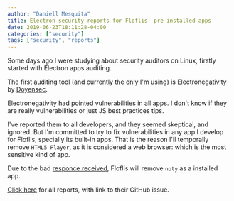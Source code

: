 ```yaml
---
author: "Daniell Mesquita"
title: Electron security reports for Floflis' pre-installed apps
date: 2019-06-23T18:11:28-04:00
categories: ["security"]
tags: ["security", "reports"]
---
```


Some days ago I were studying about security auditors on Linux, firstly started with Electron apps auditing.

The first auditing tool (and currently the only I'm using) is Electronegativity by <a href="https://doyensec.com/" target="_blank">Doyensec</a>.

Electronegativity had pointed vulnerabilities in all apps. I don't know if they are really vulnerabilities or just JS best practices tips.

I've reported them to all developers, and they seemed skeptical, and ignored. But I'm committed to try to fix vulnerabilities in any app I develop for Floflis, specially its built-in apps. That is the reason I'll temporally remove `HTML5 Player`, as it is considered a web browser: which is the most sensitive kind of app.

Due to the bad <a href="https://github.com/fabiospampinato/noty/issues/10" target="_blank">responce received</a>, Floflis will remove `noty` as a installed app.

<a href="https://floflis.github.io/security/reports/06-2019/" target="_blank">Click here</a> for all reports, with link to their GitHub issue.
